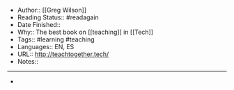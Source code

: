 - Author:: [[Greg Wilson]]
- Reading Status:: #readagain
- Date Finished:: 
- Why:: The best book on [[teaching]] in [[Tech]]
- Tags:: #learning #teaching 
- Languages:: EN, ES
- URL:: http://teachtogether.tech/ 
- Notes::
- --------------------------------
- 
